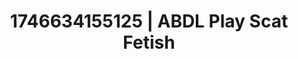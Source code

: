 ---
categories:
- Whispers of pleasure
- AI-generated
- Dirty whispers
- Candlelit scenes
- Gender-fluid lovers
- ASMR
- Morning after
- Cosplay
image: /assets/images/1746634155125.jpg
layout: post
seo:
  description: Featured content with high-quality Scat Fetish, ABDL Play. HD images
    available.
  keywords: Scat Fetish, ABDL Play
  og_image: /assets/images/1746634155125.jpg
  schema_type: VisualArtwork
tags:
- ABDL Play
- '#1746634155125'
- Scat Fetish
title: 1746634155125 | ABDL Play Scat Fetish
---